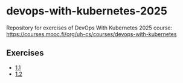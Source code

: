 # devops-with-kubernetes-2025

Repository for exercises of DevOps With Kubernetes 2025 course: https://courses.mooc.fi/org/uh-cs/courses/devops-with-kubernetes

## Exercises

- [1.1](https://github.com/MiguelSombrero/devops-with-kubernetes-2025/tree/1.1/log_output/log-output)
- [1.2](https://github.com/MiguelSombrero/devops-with-kubernetes-2025/tree/1.2/the_project)